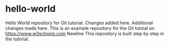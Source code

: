 # hello-world
Hello World repository for Git tutorial. Changes added here.
Additional changes made here.
This is an example repository for the Git tutoial on https://www.w3schools.com
Newline
This repository is built step by step in the tutorial.
